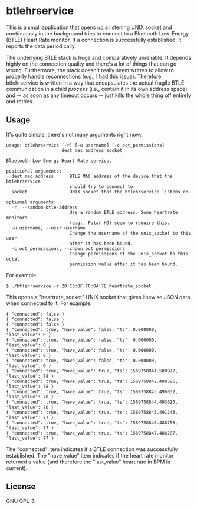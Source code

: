 # btlehrservice
This is a small application that opens up a listening UNIX socket and
continuously in the background tries to connect to a Bluetooth Low-Energy
(BTLE) Heart Rate monitor. If a connection is successfully established, it
reports the data periodically.

The underlying BTLE stack is huge and comparatively unreliable. It depends
highly on the connection quality and there's a lot of things that can go wrong.
Furthermore, the stack doesn't really seem written to allow to properly handle
reconnections ([e.g., I had this issue](https://github.com/labapart/gattlib/issues/132)).
Therefore, btlehrservice is written in a way that encapsulates the actual
fragile BTLE communication in a child *process* (i.e., contain it in its own
address space) and -- as soon as any timeout occurs -- just kills the whole
thing off entirely and retries.

## Usage
It's quite simple, there's not many arguments right now:

```
usage: btlehrservice [-r] [-u username] [-c oct_permissions]
                     dest_mac_address socket

Bluetooth Low Energy Heart Rate service.

positional arguments:
  dest_mac_address      BTLE MAC address of the device that the btlehrservice
                        should try to connect to.
  socket                UNIX socket that the btlehrservice listens on.

optional arguments:
  -r, --random-btle-address
                        Use a random BTLE address. Some heartrate monitors
                        (e.g., Polar H9) seem to require this.
  -u username, --user username
                        Change the username of the unix_socket to this user
                        after it has been bound.
  -c oct_permissions, --chown oct_permissions
                        Change permissions of the unix_socket to this octal
                        permission value after it has been bound.
```

For example:

```
$ ./btlehrservice -r 20:C3:8F:FF:0A:7E heartrate_socket
```

This opens a "heartrate_socket" UNIX socket that gives linewise JSON data when
connected to it. For example:

```
{ "connected": false }
{ "connected": false }
{ "connected": false }
{ "connected": true, "have_value": false, "ts": 0.000000, "last_value": 0 }
{ "connected": true, "have_value": false, "ts": 0.000000, "last_value": 0 }
{ "connected": true, "have_value": false, "ts": 0.000000, "last_value": 0 }
{ "connected": true, "have_value": false, "ts": 0.000000, "last_value": 0 }
{ "connected": true, "have_value": true, "ts": 1569758841.500977, "last_value": 78 }
{ "connected": true, "have_value": true, "ts": 1569758842.498586, "last_value": 78 }
{ "connected": true, "have_value": true, "ts": 1569758843.496032, "last_value": 78 }
{ "connected": true, "have_value": true, "ts": 1569758844.493620, "last_value": 78 }
{ "connected": true, "have_value": true, "ts": 1569758845.491243, "last_value": 77 }
{ "connected": true, "have_value": true, "ts": 1569758846.488755, "last_value": 77 }
{ "connected": true, "have_value": true, "ts": 1569758847.486287, "last_value": 77 }
```

The "connected" item indicates if a BTLE connection was successfully
established. The "have_value" item indicates if the heart rate monitor returned
a value (and therefore the "last_value" heart rate in BPM is current).

## License
GNU GPL-3.
